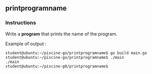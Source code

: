 ## printprogramname

### Instructions

Write a **program** that prints the name of the program.

Example of output :

```console
student@ubuntu:~/piscine-go/printprogramname$ go build main.go
student@ubuntu:~/piscine-go/printprogramname$ ./main
./main
student@ubuntu:~/piscine-g0/printprogramname$
```

